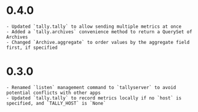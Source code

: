 0.4.0
=====

    - Updated `tally.tally` to allow sending multiple metrics at once
    - Added a `tally.archives` convenience method to return a QuerySet of Archives
    - Changed `Archive.aggregate` to order values by the aggregate field first, if specified


0.3.0
=====

    - Renamed `listen` management command to `tallyserver` to avoid potential conflicts with other apps
    - Updated `tally.tally` to record metrics locally if no `host` is specified, and `TALLY_HOST` is `None`
